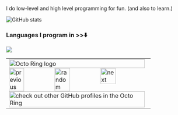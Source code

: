 I do low-level and high level programming for fun. (and also to learn.)



![GitHub stats](https://github-readme-stats.vercel.app/api?username=abdulhadi5692hdi2&show_icons=true&theme=transparent)

### Languages I program in >>⬇️
<a href="https://github.com/abdulhadi5692hdi2"><img src="https://github-readme-stats.vercel.app/api/top-langs/?username=abdulhadi5692hdi2&theme=transparent&hide_border=true" /> </a></p> 

<table><tbody><tr><td><a href="https://octo-ring.com/"><img src="https://octo-ring.com/static/img/widget/top.png" width="99%" alt="Octo Ring logo" align="top"></a><br><a href="https://octo-ring.com/p/Abdulhadi5692HDI2/prev"><img src="https://octo-ring.com/static/img/widget/prev.png" width="33%" alt="previous" align="top" title="previous profile"></a><a href="https://octo-ring.com/p/Abdulhadi5692HDI2/random"><img src="https://octo-ring.com/static/img/widget/random.png" width="33%" alt="random" align="top" title="random profile"></a><a href="https://octo-ring.com/p/Abdulhadi5692HDI2/next"><img src="https://octo-ring.com/static/img/widget/next.png" width="33%" alt="next" align="top" title="next profile"></a><br><a href="https://octo-ring.com/"><img src="https://octo-ring.com/static/img/widget/bottom.png" width="99%" alt="check out other GitHub profiles in the Octo Ring" align="top"></a></td></tr></tbody></table>

